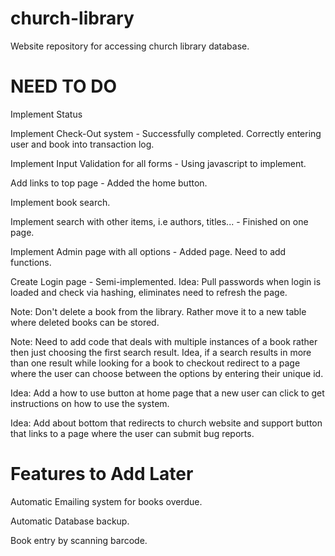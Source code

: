 # church-library
Website repository for accessing church library database.

NEED TO DO
===============

Implement Status

Implement Check-Out system - Successfully completed. Correctly entering user and book into transaction log.

Implement Input Validation for all forms - Using javascript to implement.

Add links to top page - Added the home button.

Implement book search.

Implement search with other items, i.e authors, titles... - Finished on one page.

Implement Admin page with all options - Added page. Need to add functions.

Create Login page - Semi-implemented. Idea: Pull passwords when login is loaded and check via hashing, eliminates need to refresh the page.

Note: Don't delete a book from the library. Rather move it to a new table where deleted books can be stored.

Note: Need to add code that deals with multiple instances of a book rather then just choosing the first search result. Idea, if a search results in more than one result while looking for a book to checkout redirect to a page where the user can choose between the options by entering their unique id.

Idea: Add a how to use button at home page that a new user can click to get instructions on how to use the system.

Idea: Add about bottom that redirects to church website and support button that links to a page where the user can submit bug reports.


Features to Add Later
======================

Automatic Emailing system for books overdue.

Automatic Database backup.

Book entry by scanning barcode.
